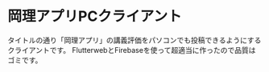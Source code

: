 # 岡理アプリPCクライアント

タイトルの通り「岡理アプリ」の講義評価をパソコンでも投稿できるようにするクライアントです。
FlutterwebとFirebaseを使って超適当に作ったので品質はゴミです。
